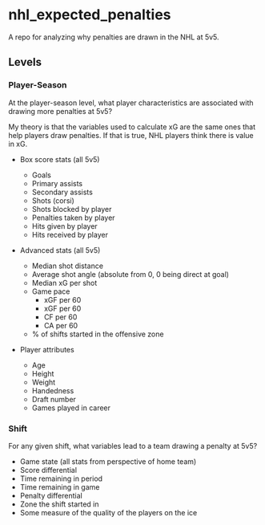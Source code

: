 # nhl_expected_penalties

A repo for analyzing why penalties are drawn in the NHL at 5v5.

## Levels

### Player-Season

At the player-season level, what player characteristics are associated with drawing more penalties at 5v5?

My theory is that the variables used to calculate xG are the same ones that help players draw penalties. If that is true, NHL players think there is value in xG.

* Box score stats (all 5v5)
  * Goals
  * Primary assists
  * Secondary assists
  * Shots (corsi)
  * Shots blocked by player
  * Penalties taken by player
  * Hits given by player
  * Hits received by player
  
* Advanced stats (all 5v5)
  * Median shot distance
  * Average shot angle (absolute from 0, 0 being direct at goal)
  * Median xG per shot
  * Game pace
    * xGF per 60
    * xGF per 60
    * CF per 60
    * CA per 60
  * % of shifts started in the offensive zone
* Player attributes
  * Age
  * Height
  * Weight
  * Handedness
  * Draft number
  * Games played in career
  
  
### Shift

For any given shift, what variables lead to a team drawing a penalty at 5v5?

* Game state (all stats from perspective of home team)
 * Score differential
 * Time remaining in period
 * Time remaining in game
 * Penalty differential
 * Zone the shift started in
* Some measure of the quality of the players on the ice

